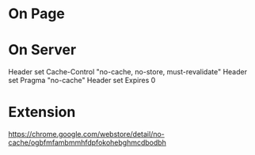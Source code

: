 # On Page

<meta http-equiv='cache-control' content='no-cache'>
<meta http-equiv='expires' content='0'>
<meta http-equiv='pragma' content='no-cache'>


# On Server

<IfModule mod_headers.c>
    Header set Cache-Control "no-cache, no-store, must-revalidate"
    Header set Pragma "no-cache"
    Header set Expires 0
</IfModule>

# Extension

https://chrome.google.com/webstore/detail/no-cache/ogbfmfambmmhfdpfokohebghmcdbodbh